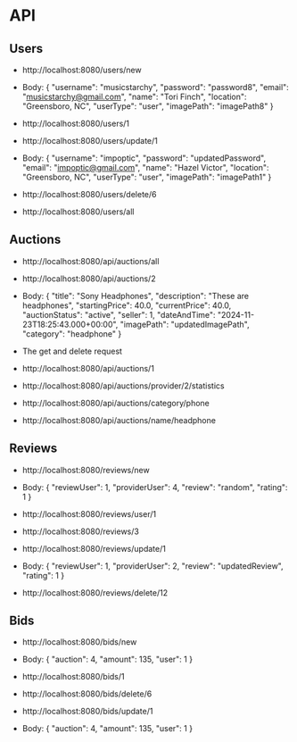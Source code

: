 # API

## Users
- http://localhost:8080/users/new
- Body: 
  {
      "username": "musicstarchy", 
      "password": "password8", 
      "email": "musicstarchy@gmail.com", 
      "name": "Tori Finch", 
      "location": "Greensboro, NC", 
      "userType": "user", 
      "imagePath": "imagePath8"
  }

- http://localhost:8080/users/1

- http://localhost:8080/users/update/1
- Body:
  {
    "username": "impoptic",
    "password": "updatedPassword",
    "email": "impoptic@gmail.com",
    "name": "Hazel Victor",
    "location": "Greensboro, NC",
    "userType": "user",
    "imagePath": "imagePath1"
  }
- http://localhost:8080/users/delete/6

- http://localhost:8080/users/all

## Auctions
- http://localhost:8080/api/auctions/all

- http://localhost:8080/api/auctions/2
- Body:
  {
    "title": "Sony Headphones",
    "description": "These are headphones",
    "startingPrice": 40.0,
    "currentPrice": 40.0,
    "auctionStatus": "active",
    "seller": 1,
    "dateAndTime": "2024-11-23T18:25:43.000+00:00",
    "imagePath": "updatedImagePath",
    "category": "headphone"
}

- The get and delete request
- http://localhost:8080/api/auctions/1

- http://localhost:8080/api/auctions/provider/2/statistics

- http://localhost:8080/api/auctions/category/phone

- http://localhost:8080/api/auctions/name/headphone

## Reviews
- http://localhost:8080/reviews/new
- Body:
  {
    "reviewUser": 1, 
    "providerUser": 4, 
    "review": "random", 
    "rating": 1
  }

- http://localhost:8080/reviews/user/1

- http://localhost:8080/reviews/3

- http://localhost:8080/reviews/update/1
- Body:
  {
    "reviewUser": 1, 
    "providerUser": 2, 
    "review": "updatedReview", 
    "rating": 1
  }

- http://localhost:8080/reviews/delete/12
## Bids
- http://localhost:8080/bids/new
- Body:
  {
    "auction": 4,
    "amount": 135,
    "user": 1
  }

- http://localhost:8080/bids/1

- http://localhost:8080/bids/delete/6

- http://localhost:8080/bids/update/1
- Body:
  {
    "auction": 4,
    "amount": 135,
    "user": 1
  }
